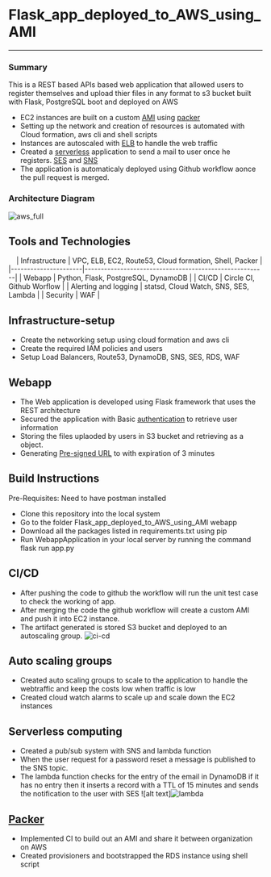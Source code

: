# Flask_app_deployed_to_AWS_using_AMI


---------------------------------------------------------------

### Summary

This is a REST based APIs based web application that allowed users to register themselves and upload thier files in any format to s3 bucket built with Flask, PostgreSQL boot and deployed on AWS

-   EC2 instances are built on a custom
    [AMI](https://docs.aws.amazon.com/AWSEC2/latest/UserGuide/AMIs.html)
    using [packer](https://packer.io/)
-   Setting up the network and creation of resources is automated with
    Cloud formation, aws cli and shell scripts
-   Instances are autoscaled with
    [ELB](https://aws.amazon.com/elasticloadbalancing/) to handle the
    web traffic
-   Created a [serverless](https://aws.amazon.com/lambda/) application
    to send a mail to user once he registers.
    [SES](https://aws.amazon.com/ses/) and
    [SNS](https://aws.amazon.com/sns/)
-   The application is automaticaly deployed using Github workflow aonce the pull request is merged.

### Architecture Diagram

 ![aws_full](https://user-images.githubusercontent.com/42703011/92800898-211c7580-f383-11ea-9b4e-76c171fca750.png)


Tools and Technologies
----------------------
                          
| Infrastructure       | VPC, ELB, EC2, Route53, Cloud formation, Shell, Packer |
|----------------------|--------------------------------------------------------|
| Webapp               | Python, Flask, PostgreSQL, DynamoDB                        |
| CI/CD                | Circle CI, Github Worflow                             |
| Alerting and logging | statsd, Cloud Watch, SNS, SES, Lambda                  |
| Security             | WAF                                                    |


Infrastructure-setup
--------------------

-   Create the networking setup using cloud formation and aws cli
-   Create the required IAM policies and users
-   Setup Load Balancers, Route53, DynamoDB, SNS, SES, RDS, WAF

Webapp
------

-   The Web application is developed using
    Flask framework that uses the REST architecture
-   Secured the application with Basic
    [authentication](https://developer.mozilla.org/en-US/docs/Web/HTTP/Authentication)
    to retrieve user information
-   Storing the files uplaoded by users in S3 bucket and retrieving as a object.
-   Generating [Pre-signed
    URL](https://docs.aws.amazon.com/AmazonS3/latest/dev/PresignedUrlUploadObjectJavaSDK.html)
    to with expiration of 3 minutes


## Build Instructions
Pre-Requisites: Need to have postman installed
-  Clone this repository  into the local system 
-  Go to the folder Flask_app_deployed_to_AWS_using_AMI webapp
-  Download all the packages listed in requirements.txt using pip
-  Run WebappApplication in your local server by running the command flask run app.py



CI/CD
-----

-   After pushing the code to github the workflow will run the unit test case to check the working of app.
-   After merging the code the github workflow will create a custom AMI and push it into EC2 instance.
-   The artifact generated is stored S3 bucket and deployed to an
    autoscaling group. ![ci-cd](https://user-images.githubusercontent.com/42703011/92802596-a7858700-f384-11ea-89db-85f0f8de8bc7.png)


Auto scaling groups
-------------------

-   Created auto scaling groups to scale to the application to handle
    the webtraffic and keep the costs low when traffic is low
-   Created cloud watch alarms to scale up and scale down the EC2
    instances

Serverless computing
--------------------

-   Created a pub/sub system with SNS and lambda function
-   When the user request for a password reset a message is published to
    the SNS topic.
-   The lambda function checks for the entry of the email in DynamoDB if
    it has no entry then it inserts a record with a TTL of 15 minutes
    and sends the notification to the user with SES ![alt
    text]![lambda](https://user-images.githubusercontent.com/42703011/92802718-c126ce80-f384-11ea-843f-a06d1267bdd9.png)


[Packer](https://packer.io/)
----------------------------

-   Implemented CI to build out an AMI and share it between organization
    on AWS
-   Created provisioners and bootstrapped the RDS instance using shell script 
    
    

